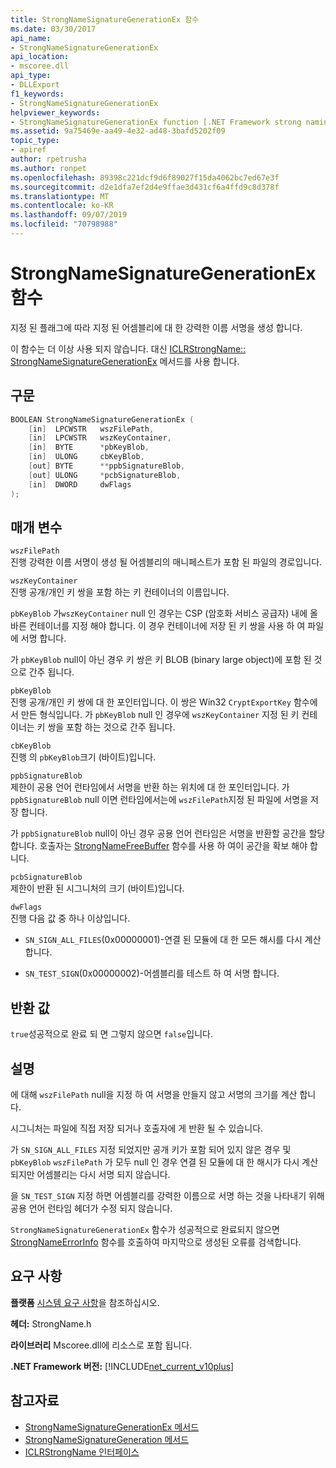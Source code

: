 ```yaml
---
title: StrongNameSignatureGenerationEx 함수
ms.date: 03/30/2017
api_name:
- StrongNameSignatureGenerationEx
api_location:
- mscoree.dll
api_type:
- DLLExport
f1_keywords:
- StrongNameSignatureGenerationEx
helpviewer_keywords:
- StrongNameSignatureGenerationEx function [.NET Framework strong naming]
ms.assetid: 9a75469e-aa49-4e32-ad48-3bafd5202f09
topic_type:
- apiref
author: rpetrusha
ms.author: ronpet
ms.openlocfilehash: 89398c221dcf9d6f89027f15da4062bc7ed67e3f
ms.sourcegitcommit: d2e1dfa7ef2d4e9ffae3d431cf6a4ffd9c8d378f
ms.translationtype: MT
ms.contentlocale: ko-KR
ms.lasthandoff: 09/07/2019
ms.locfileid: "70798988"
---
```

# <a name="strongnamesignaturegenerationex-function"></a>StrongNameSignatureGenerationEx 함수
지정 된 플래그에 따라 지정 된 어셈블리에 대 한 강력한 이름 서명을 생성 합니다.  
  
 이 함수는 더 이상 사용 되지 않습니다. 대신 [ICLRStrongName:: StrongNameSignatureGenerationEx](../hosting/iclrstrongname-strongnamesignaturegenerationex-method.md) 메서드를 사용 합니다.  
  
## <a name="syntax"></a>구문  
  
```cpp  
BOOLEAN StrongNameSignatureGenerationEx (  
    [in]  LPCWSTR   wszFilePath,  
    [in]  LPCWSTR   wszKeyContainer,  
    [in]  BYTE      *pbKeyBlob,  
    [in]  ULONG     cbKeyBlob,  
    [out] BYTE      **ppbSignatureBlob,  
    [out] ULONG     *pcbSignatureBlob,  
    [in]  DWORD     dwFlags  
);  
```  
  
## <a name="parameters"></a>매개 변수  
 `wszFilePath`  
 진행 강력한 이름 서명이 생성 될 어셈블리의 매니페스트가 포함 된 파일의 경로입니다.  
  
 `wszKeyContainer`  
 진행 공개/개인 키 쌍을 포함 하는 키 컨테이너의 이름입니다.  
  
 `pbKeyBlob` 가`wszKeyContainer` null 인 경우는 CSP (암호화 서비스 공급자) 내에 올바른 컨테이너를 지정 해야 합니다. 이 경우 컨테이너에 저장 된 키 쌍을 사용 하 여 파일에 서명 합니다.  
  
 가 `pbKeyBlob` null이 아닌 경우 키 쌍은 키 BLOB (binary large object)에 포함 된 것으로 간주 됩니다.  
  
 `pbKeyBlob`  
 진행 공개/개인 키 쌍에 대 한 포인터입니다. 이 쌍은 Win32 `CryptExportKey` 함수에서 만든 형식입니다. 가 `pbKeyBlob` null 인 경우에 `wszKeyContainer` 지정 된 키 컨테이너는 키 쌍을 포함 하는 것으로 간주 됩니다.  
  
 `cbKeyBlob`  
 진행 의 `pbKeyBlob`크기 (바이트)입니다.  
  
 `ppbSignatureBlob`  
 제한이 공용 언어 런타임에서 서명을 반환 하는 위치에 대 한 포인터입니다. 가 `ppbSignatureBlob` null 이면 런타임에서는에 `wszFilePath`지정 된 파일에 서명을 저장 합니다.  
  
 가 `ppbSignatureBlob` null이 아닌 경우 공용 언어 런타임은 서명을 반환할 공간을 할당 합니다. 호출자는 [StrongNameFreeBuffer](strongnamefreebuffer-function.md) 함수를 사용 하 여이 공간을 확보 해야 합니다.  
  
 `pcbSignatureBlob`  
 제한이 반환 된 시그니처의 크기 (바이트)입니다.  
  
 `dwFlags`  
 진행 다음 값 중 하나 이상입니다.  
  
- `SN_SIGN_ALL_FILES`(0x00000001)-연결 된 모듈에 대 한 모든 해시를 다시 계산 합니다.  
  
- `SN_TEST_SIGN`(0x00000002)-어셈블리를 테스트 하 여 서명 합니다.  
  
## <a name="return-value"></a>반환 값  
 `true`성공적으로 완료 되 면 그렇지 않으면 `false`입니다.  
  
## <a name="remarks"></a>설명  
 에 대해 `wszFilePath` null을 지정 하 여 서명을 만들지 않고 서명의 크기를 계산 합니다.  
  
 시그니처는 파일에 직접 저장 되거나 호출자에 게 반환 될 수 있습니다.  
  
 가 `SN_SIGN_ALL_FILES` 지정 되었지만 공개 키가 포함 되어 있지 않은 경우 및 `pbKeyBlob` `wszFilePath` 가 모두 null 인 경우 연결 된 모듈에 대 한 해시가 다시 계산 되지만 어셈블리는 다시 서명 되지 않습니다.  
  
 을 `SN_TEST_SIGN` 지정 하면 어셈블리를 강력한 이름으로 서명 하는 것을 나타내기 위해 공용 언어 런타임 헤더가 수정 되지 않습니다.  
  
 `StrongNameSignatureGenerationEx` 함수가 성공적으로 완료되지 않으면 [StrongNameErrorInfo](strongnameerrorinfo-function.md) 함수를 호출하여 마지막으로 생성된 오류를 검색합니다.  
  
## <a name="requirements"></a>요구 사항  
 **플랫폼** [시스템 요구 사항](../../get-started/system-requirements.md)을 참조하십시오.  
  
 **헤더:** StrongName.h  
  
 **라이브러리** Mscoree.dll에 리소스로 포함 됩니다.  
  
 **.NET Framework 버전:** [!INCLUDE[net_current_v10plus](../../../../includes/net-current-v10plus-md.md)]  
  
## <a name="see-also"></a>참고자료

- [StrongNameSignatureGenerationEx 메서드](../hosting/iclrstrongname-strongnamesignaturegenerationex-method.md)
- [StrongNameSignatureGeneration 메서드](../hosting/iclrstrongname-strongnamesignaturegeneration-method.md)
- [ICLRStrongName 인터페이스](../hosting/iclrstrongname-interface.md)
